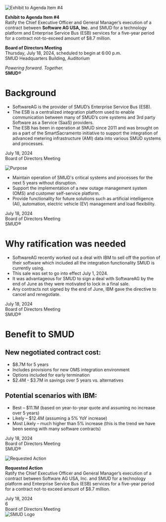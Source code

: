 <!-- Page 1 -->
![Exhibit to Agenda Item #4](https://via.placeholder.com/1365x768.png?text=Exhibit+to+Agenda+Item+%234)

**Exhibit to Agenda Item #4**  
Ratify the Chief Executive Officer and General Manager’s execution of a contract between **Software AG USA, Inc.** and SMUD for a technology platform and Enterprise Service Bus (ESB) services for a five-year period for a contract not-to-exceed amount of $8.7 million.

**Board of Directors Meeting**  
Thursday, July 18, 2024, scheduled to begin at 6:00 p.m.  
SMUD Headquarters Building, Auditorium  

*Powering forward. Together.*  
**SMUD®**
<!-- Page 2 -->
# Background
- SoftwareAG is the provider of SMUD’s Enterprise Service Bus (ESB).
- The ESB is a centralized integration platform used to enable communication between many of SMUD’s core systems and 3rd party Software as a Service (SaaS) providers.
- The ESB has been in operation at SMUD since 2011 and was brought on as a part of the SmartSacramento initiative to support the integration of advanced metering infrastructure (AMI) data into various SMUD systems and processes.

July 18, 2024  
Board of Directors Meeting
<!-- Page 3 -->
![Purpose](https://via.placeholder.com/768x1365.png?text=Purpose)

- Maintain operation of SMUD's critical systems and processes for the next 5 years without disruption.
- Support the implementation of a new outage management system (OMS) and customer self-service platform.
- Provide functionality for future solutions such as artificial intelligence (AI), automation, electric vehicle (EV) management and load flexibility.

July 18, 2024  
Board of Directors Meeting  
SMUD®
<!-- Page 4 -->
# Why ratification was needed

- SoftwareAG recently worked out a deal with IBM to sell off the portion of their software which included all the integration functionality SMUD is currently using.
- This sale was set to go into effect July 1, 2024.
- It was advantageous for SMUD to sign a deal with SoftwareAG by the end of June as they were motivated to lock in a final sale.
- Any contracts not signed by the end of June, IBM gave the directive to cancel and renegotiate.

July 18, 2024  
Board of Directors Meeting  
SMUD®
<!-- Page 5 -->
# Benefit to SMUD

## New negotiated contract cost:
- $8.7M for 5 years
- Includes provisions for new OMS integration environment
- Options included for early termination
- $2.4M - $3.7M in savings over 5 years vs. alternatives

## Potential scenarios with IBM:
- Best – $11.1M (based on year-to-year quote and assuming no increase over 5 years)
- Likely – $12.4M (assuming a 5% YoY increase)
- Most Likely – much higher than 5% increase (this is the trend we have been seeing with many software contracts)

July 18, 2024  
Board of Directors Meeting  
SMUD®
<!-- Page 6 -->
![Requested Action](https://via.placeholder.com/1365x768.png?text=Requested+Action)

**Requested Action**  
Ratify the Chief Executive Officer and General Manager’s execution of a contract between Software AG USA, Inc. and SMUD for a technology platform and Enterprise Service Bus (ESB) services for a five-year period for a contract not-to exceed amount of $8.7 million.

July 18, 2024  
6  
Board of Directors Meeting  
![SMUD Logo](https://via.placeholder.com/100x50.png?text=SMUD)
